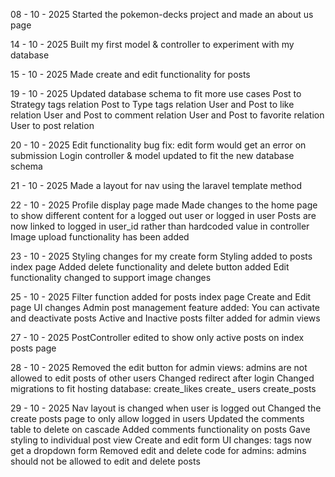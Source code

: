 08 - 10 - 2025
Started the pokemon-decks project and made an about us page

14 - 10 - 2025 
Built my first model & controller to experiment with my database

15 - 10 - 2025
Made create and edit functionality for posts

19 - 10 - 2025
Updated database schema to fit more use cases 
Post to Strategy tags relation
Post to Type tags relation
User and Post to like relation
User and Post to comment relation
User and Post to favorite relation
User to post relation

20 - 10 - 2025
Edit functionality bug fix: edit form would get an error on submission
Login controller & model updated to fit the new database schema

21 - 10 - 2025
Made a layout for nav using the laravel template method

22 - 10 - 2025
Profile display page made
Made changes to the home page to show different content for a logged out user or logged in user
Posts are now linked to logged in user_id rather than hardcoded value in controller
Image upload functionality has been added

23 - 10 - 2025
Styling changes for my create form
Styling added to posts index page
Added delete functionality and delete button added
Edit functionality changed to support image changes

25 - 10 - 2025
Filter function added for posts index page
Create and Edit page UI changes
Admin post management feature added: You can activate and deactivate posts
Active and Inactive posts filter added for admin views

27 - 10 - 2025
PostController edited to show only active posts on index posts page

28 - 10 - 2025
Removed the edit button for admin views: admins are not allowed to edit posts of other users
Changed redirect after login
Changed migrations to fit hosting database:
create_likes
create_ users
create_posts

29 - 10 - 2025
Nav layout is changed when user is logged out
Changed the create posts page to only allow logged in users
Updated the comments table to delete on cascade
Added comments functionality on posts
Gave styling to individual post view
Create and edit form UI changes: tags now get a dropdown form
Removed edit and delete code for admins: admins should not be allowed to edit and delete posts



